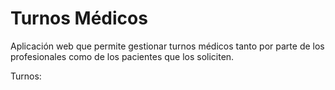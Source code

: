 # Turnos Médicos
Aplicación web que permite gestionar turnos médicos tanto por parte de los profesionales como de los pacientes que los soliciten. 

Turnos: